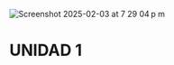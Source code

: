 ![Screenshot 2025-02-03 at 7 29 04 p m](https://github.com/user-attachments/assets/f09b5884-9d1c-468d-9c51-4401e152bec6)

# UNIDAD 1
